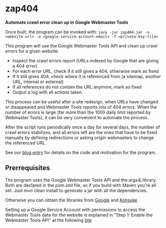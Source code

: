 # zap404
**Automate crawl error clean up in Google Webmaster Tools**

Once built, the program can be invoked with:
`java -jar zap404.jar -u <website-url> -e <google-service-account-email> -f <private-key-file>`

This program will use the Google Webmaster Tools API and clean up crawl errors for a given website:
*  Inspect the crawl errors report (URLs indexed by Google that are giving a 404 error)
*  For each error URL, check if it still gives a 404, otherwise mark as fixed
*  If it still gives 404, check where it is referenced from (a sitemap, another URL, internal or external)
*  If all references do not contain the URL anymore, mark as fixed
*  Output a log with all actions taken

This process can be useful after a site redesign, when URLs have changed or disappeared and Webmaster Tools reports lots of 404 errors. When the number of errors is large (far more than the 1000 daily limit reported by Webmaster Tools), it can be very convenient to automate the process.

After the script runs periodically once a day for several days, the number of crawl errors stabilizes, and all errors left are the ones that have to be fixed manually by defining redirections or asking origin webmasters to change the referenced URL.

See our [blog entry](http://blog.jamgo.coop/2015/08/06/clean-up-crawl-errors-automatically-in-google-webmaster-tools/) for details on the code and motivation for the program.

## Prerrequisites
Ths program uses the Google Webmaster Tools API and the args4j library. Both are declared in the pom.xml file, so
if you build with Maven you're all set. Just mvn clean install to generate a jar with all the dependencies.

Otherwise you can obtain the libraries from [Google](https://developers.google.com/webmaster-tools/v3/quickstart/quickstart-java) and [Kohsuke](http://args4j.kohsuke.org/)

Setting up a Google Service Account with permissions to access the Webmaster Tools data for the website is explained in "Step 1: Enable the Webmaster Tools API" at the following [link](https://developers.google.com/webmaster-tools/v3/quickstart/quickstart-java)

